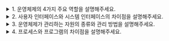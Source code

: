 <details>   
<summary>1. 운영체제의 4가지 주요 역할을 설명해주세요.</summary>
<br>

**"운영체제는 컴퓨터 시스템의 핵심 관리자로서 네 가지 주요 역할을 담당합니다."**

**첫 번째로 프로세스 관리는 운영체제의 가장 중요한 역할입니다.** 여러 프로그램이 동시에 실행될 때 CPU를 어떤 프로세스에 할당할지 결정하는 CPU 스케줄링을 담당합니다. 프로세스의 생성과 종료를 관리하고, 프로세스 간 통신과 동기화를 지원해서 데드락을 방지합니다. 마치 여러 직원의 업무를 조율하는 관리자처럼 시스템 자원을 효율적으로 배분합니다.

**두 번째로 메모리 관리는 한정된 RAM을 효율적으로 활용하는 역할입니다.** 각 프로세스에 메모리 공간을 할당하고 회수하며, 가상 메모리 시스템을 통해 물리 메모리보다 큰 프로그램도 실행할 수 있게 합니다. 페이징과 세그멘테이션을 통해 메모리 단편화를 방지하고, 메모리 보호 기능으로 프로세스 간 간섭을 막습니다.

**세 번째로 파일 시스템 관리는 데이터의 영구 저장과 조직화를 담당합니다.** 하드디스크나 SSD에 파일을 저장하고 검색하는 인터페이스를 제공하며, 디렉토리 구조로 파일을 체계적으로 관리합니다. 파일 접근 권한을 제어하고, 백업과 복구 기능을 지원해서 데이터 무결성을 보장합니다.

**네 번째로 입출력 관리는 다양한 하드웨어 장치와의 통신을 조율합니다.** 키보드, 마우스, 프린터, 네트워크 카드 등 수많은 장치들과 프로그램 사이의 인터페이스 역할을 하며, 장치 드라이버를 통해 하드웨어 제어를 표준화합니다. 버퍼링과 스풀링을 통해 입출력 효율성을 높이고, 인터럽트 처리로 실시간 응답성을 보장합니다.

</details>

<details>   
<summary>2. 사용자 인터페이스와 시스템 인터페이스의 차이점을 설명해주세요.</summary>
<br>

**"운영체제는 두 가지 서로 다른 대상을 위한 인터페이스를 제공합니다."**

**사용자 인터페이스(UI)는 일반 사용자가 컴퓨터와 상호작용하기 위한 창구입니다.** Windows의 바탕화면, 맥OS의 Dock, 리눅스의 터미널 같은 것들이 대표적인 예시입니다. 사용자가 마우스 클릭이나 키보드 입력을 통해 직관적으로 컴퓨터를 조작할 수 있게 해주며, 그래픽 환경(GUI)이나 명령어 환경(CLI) 형태로 제공됩니다. 복잡한 시스템 내부 구조를 몰라도 파일 복사, 프로그램 실행 같은 작업을 쉽게 할 수 있게 추상화되어 있습니다.

**시스템 인터페이스(API)는 응용 프로그램이 운영체제의 기능을 호출하기 위한 프로그래밍 인터페이스입니다.** 시스템 콜이 가장 대표적인 예시로, 프로그램이 파일을 읽고 쓰거나, 네트워크 통신을 하거나, 메모리를 할당받을 때 사용합니다. open(), read(), write(), malloc() 같은 함수들이 실제로는 커널의 기능을 호출하는 시스템 콜입니다. 개발자가 하드웨어를 직접 제어하지 않고도 안전하고 표준화된 방법으로 시스템 자원에 접근할 수 있게 해줍니다.

**핵심 차이점은 대상과 목적입니다.** 사용자 인터페이스는 사람이 컴퓨터를 사용하기 위한 것이고, 시스템 인터페이스는 프로그램이 운영체제와 통신하기 위한 것입니다. 사용자 인터페이스는 편의성과 직관성을 중시하지만, 시스템 인터페이스는 정확성과 효율성을 중시합니다.

</details>

<details>   
<summary>3. 운영체제가 관리하는 자원의 종류와 관리 방법을 설명해주세요.</summary>
<br>

**"운영체제는 컴퓨터의 한정된 자원들을 효율적으로 배분하고 관리하는 핵심 역할을 담당합니다."**

**CPU 자원 관리는 가장 중요한 영역 중 하나입니다.** 여러 프로세스가 동시에 실행을 요청할 때 CPU 스케줄링 알고리즘을 통해 공정하고 효율적으로 배분합니다. Round Robin으로 시간을 나누어 할당하거나, 우선순위 기반으로 중요한 작업을 먼저 처리하며, 멀티코어 환경에서는 로드 밸런싱을 통해 각 코어의 부하를 균등하게 분산시킵니다. 컨텍스트 스위칭을 통해 프로세스 간 전환을 관리하고, 시분할 시스템으로 마치 동시에 실행되는 것처럼 보이게 합니다.

**메모리 자원 관리는 RAM의 효율적인 활용에 집중합니다.** 각 프로세스에 독립적인 메모리 공간을 할당하고, 가상 메모리 시스템을 통해 물리 메모리보다 큰 프로그램도 실행할 수 있게 합니다. 페이징과 세그멘테이션으로 메모리를 효율적으로 분할하고, LRU나 FIFO 같은 페이지 교체 알고리즘으로 자주 사용되지 않는 데이터를 디스크로 스왑합니다. 메모리 보호 기능으로 프로세스 간 침범을 방지하고 시스템 안정성을 확보합니다.

**저장장치 자원 관리는 데이터의 영구 보존과 빠른 접근을 보장합니다.** 파일 시스템을 통해 데이터를 체계적으로 조직화하고, 디스크 스케줄링 알고리즘(SCAN, C-SCAN 등)으로 헤드 이동을 최적화해서 I/O 성능을 향상시킵니다. 버퍼링과 캐싱을 통해 자주 접근하는 데이터를 메모리에 유지하고, RAID 시스템으로 데이터 안정성과 성능을 동시에 확보합니다.

**입출력 장치 자원 관리는 다양한 하드웨어와의 원활한 소통을 담당합니다.** 장치 드라이버를 통해 키보드, 마우스, 프린터, 네트워크 카드 등을 표준화된 방법으로 제어하고, 인터럽트 처리 시스템으로 실시간 응답성을 보장합니다. 스풀링으로 느린 장치의 출력을 대기열로 관리하고, DMA를 통해 CPU 개입 없이 직접 메모리 전송을 수행해서 시스템 효율성을 높입니다.

</details>

<details>   
<summary>4. 프로세스와 프로그램의 차이점을  설명해주세요.</summary>
<br>

**"프로그램과 프로세스는 정적인 것과 동적인 것의 차이로 이해할 수 있습니다."**

**프로그램은 디스크에 저장된 정적인 코드 덩어리입니다.** Chrome.exe, Photoshop.exe, game.py 같은 실행 파일들이 대표적인 예시입니다. 하드디스크나 SSD에 저장되어 있는 명령어와 데이터의 집합으로, 아직 실행되지 않은 상태입니다. 마치 책장에 꽂혀있는 요리책처럼 잠재적인 기능은 있지만 실제로 동작하지는 않는 상태입니다. 같은 프로그램이 여러 번 실행되어도 디스크의 원본 파일은 변하지 않습니다.

**프로세스는 메모리에 적재되어 실제로 실행 중인 프로그램의 인스턴스입니다.** 운영체제가 프로그램을 메모리로 로드하고 CPU를 할당해서 명령어를 실행하는 순간 프로세스가 됩니다. 각 프로세스는 고유한 PID(Process ID)를 가지며, 독립적인 메모리 공간(코드, 데이터, 스택, 힙 영역)을 할당받습니다. 실행 상태, 대기 상태, 종료 상태 등의 생명주기를 가지며 동적으로 변화합니다.

**핵심 차이점은 상태와 자원 할당입니다.** 하나의 프로그램으로 여러 개의 프로세스를 만들 수 있습니다. 예를 들어 Chrome 브라우저를 여러 창으로 열면, Chrome.exe라는 하나의 프로그램에서 여러 개의 프로세스가 생성됩니다. 각 프로세스는 독립적인 메모리를 가지고 서로 다른 웹사이트를 표시할 수 있습니다.

**실무 관점에서 보면** 작업 관리자에서 보이는 실행 중인 항목들이 프로세스이고, 프로그램 설치 폴더에 있는 .exe 파일들이 프로그램입니다. 개발할 때 코드를 작성하면 프로그램을 만드는 것이고, 그 코드를 실행하면 프로세스가 생성되는 것입니다.

**메모리 관점에서** 프로그램은 디스크 공간만 차지하지만, 프로세스는 RAM 공간을 차지하며 CPU 시간도 소비합니다. 이것이 시스템 성능에 직접적인 영향을 미치는 이유입니다.

</details>
